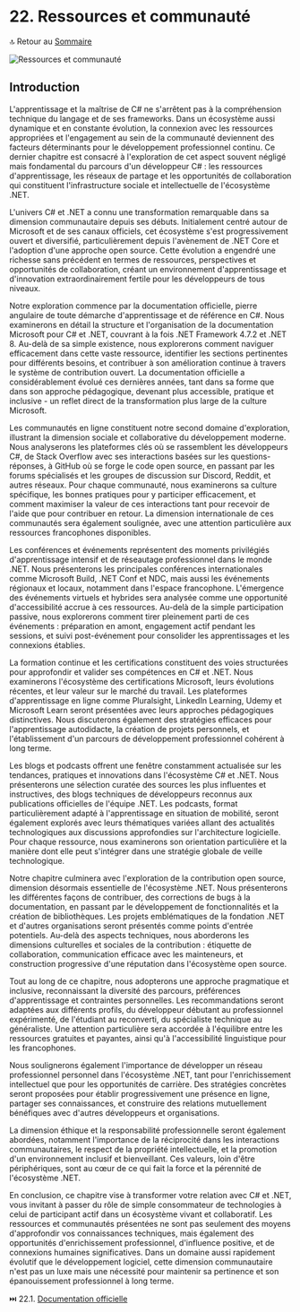 # 22. Ressources et communauté

🔝 Retour au [Sommaire](/SOMMAIRE.md)

![Ressources et communauté](https://via.placeholder.com/800x200?text=Ressources+et+communaut%C3%A9)

## Introduction

L'apprentissage et la maîtrise de C# ne s'arrêtent pas à la compréhension technique du langage et de ses frameworks. Dans un écosystème aussi dynamique et en constante évolution, la connexion avec les ressources appropriées et l'engagement au sein de la communauté deviennent des facteurs déterminants pour le développement professionnel continu. Ce dernier chapitre est consacré à l'exploration de cet aspect souvent négligé mais fondamental du parcours d'un développeur C# : les ressources d'apprentissage, les réseaux de partage et les opportunités de collaboration qui constituent l'infrastructure sociale et intellectuelle de l'écosystème .NET.

L'univers C# et .NET a connu une transformation remarquable dans sa dimension communautaire depuis ses débuts. Initialement centré autour de Microsoft et de ses canaux officiels, cet écosystème s'est progressivement ouvert et diversifié, particulièrement depuis l'avènement de .NET Core et l'adoption d'une approche open source. Cette évolution a engendré une richesse sans précédent en termes de ressources, perspectives et opportunités de collaboration, créant un environnement d'apprentissage et d'innovation extraordinairement fertile pour les développeurs de tous niveaux.

Notre exploration commence par la documentation officielle, pierre angulaire de toute démarche d'apprentissage et de référence en C#. Nous examinerons en détail la structure et l'organisation de la documentation Microsoft pour C# et .NET, couvrant à la fois .NET Framework 4.7.2 et .NET 8. Au-delà de sa simple existence, nous explorerons comment naviguer efficacement dans cette vaste ressource, identifier les sections pertinentes pour différents besoins, et contribuer à son amélioration continue à travers le système de contribution ouvert. La documentation officielle a considérablement évolué ces dernières années, tant dans sa forme que dans son approche pédagogique, devenant plus accessible, pratique et inclusive - un reflet direct de la transformation plus large de la culture Microsoft.

Les communautés en ligne constituent notre second domaine d'exploration, illustrant la dimension sociale et collaborative du développement moderne. Nous analyserons les plateformes clés où se rassemblent les développeurs C#, de Stack Overflow avec ses interactions basées sur les questions-réponses, à GitHub où se forge le code open source, en passant par les forums spécialisés et les groupes de discussion sur Discord, Reddit, et autres réseaux. Pour chaque communauté, nous examinerons sa culture spécifique, les bonnes pratiques pour y participer efficacement, et comment maximiser la valeur de ces interactions tant pour recevoir de l'aide que pour contribuer en retour. La dimension internationale de ces communautés sera également soulignée, avec une attention particulière aux ressources francophones disponibles.

Les conférences et événements représentent des moments privilégiés d'apprentissage intensif et de réseautage professionnel dans le monde .NET. Nous présenterons les principales conférences internationales comme Microsoft Build, .NET Conf et NDC, mais aussi les événements régionaux et locaux, notamment dans l'espace francophone. L'émergence des événements virtuels et hybrides sera analysée comme une opportunité d'accessibilité accrue à ces ressources. Au-delà de la simple participation passive, nous explorerons comment tirer pleinement parti de ces événements : préparation en amont, engagement actif pendant les sessions, et suivi post-événement pour consolider les apprentissages et les connexions établies.

La formation continue et les certifications constituent des voies structurées pour approfondir et valider ses compétences en C# et .NET. Nous examinerons l'écosystème des certifications Microsoft, leurs évolutions récentes, et leur valeur sur le marché du travail. Les plateformes d'apprentissage en ligne comme Pluralsight, LinkedIn Learning, Udemy et Microsoft Learn seront présentées avec leurs approches pédagogiques distinctives. Nous discuterons également des stratégies efficaces pour l'apprentissage autodidacte, la création de projets personnels, et l'établissement d'un parcours de développement professionnel cohérent à long terme.

Les blogs et podcasts offrent une fenêtre constamment actualisée sur les tendances, pratiques et innovations dans l'écosystème C# et .NET. Nous présenterons une sélection curatée des sources les plus influentes et instructives, des blogs techniques de développeurs reconnus aux publications officielles de l'équipe .NET. Les podcasts, format particulièrement adapté à l'apprentissage en situation de mobilité, seront également explorés avec leurs thématiques variées allant des actualités technologiques aux discussions approfondies sur l'architecture logicielle. Pour chaque ressource, nous examinerons son orientation particulière et la manière dont elle peut s'intégrer dans une stratégie globale de veille technologique.

Notre chapitre culminera avec l'exploration de la contribution open source, dimension désormais essentielle de l'écosystème .NET. Nous présenterons les différentes façons de contribuer, des corrections de bugs à la documentation, en passant par le développement de fonctionnalités et la création de bibliothèques. Les projets emblématiques de la fondation .NET et d'autres organisations seront présentés comme points d'entrée potentiels. Au-delà des aspects techniques, nous aborderons les dimensions culturelles et sociales de la contribution : étiquette de collaboration, communication efficace avec les mainteneurs, et construction progressive d'une réputation dans l'écosystème open source.

Tout au long de ce chapitre, nous adopterons une approche pragmatique et inclusive, reconnaissant la diversité des parcours, préférences d'apprentissage et contraintes personnelles. Les recommandations seront adaptées aux différents profils, du développeur débutant au professionnel expérimenté, de l'étudiant au reconverti, du spécialiste technique au généraliste. Une attention particulière sera accordée à l'équilibre entre les ressources gratuites et payantes, ainsi qu'à l'accessibilité linguistique pour les francophones.

Nous soulignerons également l'importance de développer un réseau professionnel personnel dans l'écosystème .NET, tant pour l'enrichissement intellectuel que pour les opportunités de carrière. Des stratégies concrètes seront proposées pour établir progressivement une présence en ligne, partager ses connaissances, et construire des relations mutuellement bénéfiques avec d'autres développeurs et organisations.

La dimension éthique et la responsabilité professionnelle seront également abordées, notamment l'importance de la réciprocité dans les interactions communautaires, le respect de la propriété intellectuelle, et la promotion d'un environnement inclusif et bienveillant. Ces valeurs, loin d'être périphériques, sont au cœur de ce qui fait la force et la pérennité de l'écosystème .NET.

En conclusion, ce chapitre vise à transformer votre relation avec C# et .NET, vous invitant à passer du rôle de simple consommateur de technologies à celui de participant actif dans un écosystème vivant et collaboratif. Les ressources et communautés présentées ne sont pas seulement des moyens d'approfondir vos connaissances techniques, mais également des opportunités d'enrichissement professionnel, d'influence positive, et de connexions humaines significatives. Dans un domaine aussi rapidement évolutif que le développement logiciel, cette dimension communautaire n'est pas un luxe mais une nécessité pour maintenir sa pertinence et son épanouissement professionnel à long terme.

⏭️ 22.1. [Documentation officielle](/22-ressources-et-communaute/22-1-documentation-officielle.md)

